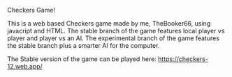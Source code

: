 Checkers Game!

This is a web based Checkers game made by me, TheBooker66, using javacript and HTML.
The stable branch of the game features local player vs player and player vs an AI.
The experimental branch of the game features the stable branch plus a smarter AI for the computer.

The Stable version of the game can be played here: https://checkers-12.web.app/

